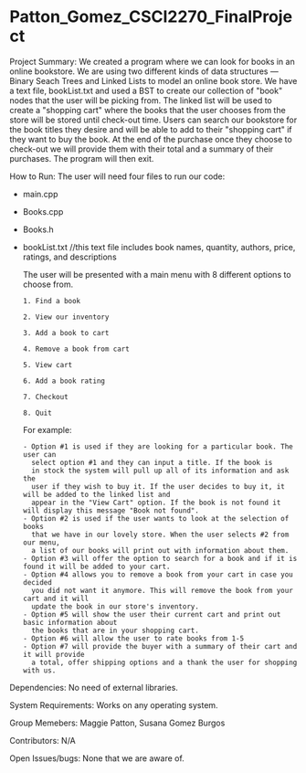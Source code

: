 # Patton_Gomez_CSCI2270_FinalProject

Project Summary: 
  We created a program where we can look for books in an online bookstore. 
  We are using two different kinds of data structures — Binary Seach Trees and Linked Lists to model 
  an online book store. We have a text file, bookList.txt and used a BST to create our collection of "book" nodes that the user will 
  be picking from. The linked list will be used to create a "shopping cart" where the books that the 
  user chooses from the store will be stored until check-out time. Users can search our bookstore 
  for the book titles they desire and will be able to add to their "shopping cart" if they want to 
  buy the book. At the end of the purchase once they choose to check-out we will provide them with 
  their total and a summary of their purchases. The program will then exit. 

How to Run: 
The user will need four files to run our code:
- main.cpp
- Books.cpp
- Books.h
- bookList.txt //this text file includes book names, quantity, authors, price, ratings, and descriptions


  The user will be presented with a main menu with 8 different options to choose from. 
  
      1. Find a book
      
      2. View our inventory
      
      3. Add a book to cart
      
      4. Remove a book from cart
      
      5. View cart
      
      6. Add a book rating
      
      7. Checkout
      
      8. Quit
    
    For example: 
     
      - Option #1 is used if they are looking for a particular book. The user can 
        select option #1 and they can input a title. If the book is 
        in stock the system will pull up all of its information and ask the 
        user if they wish to buy it. If the user decides to buy it, it will be added to the linked list and 
        appear in the "View Cart" option. If the book is not found it will display this message "Book not found". 
      - Option #2 is used if the user wants to look at the selection of books 
        that we have in our lovely store. When the user selects #2 from our menu, 
        a list of our books will print out with information about them.
      - Option #3 will offer the option to search for a book and if it is found it will be added to your cart. 
      - Option #4 allows you to remove a book from your cart in case you decided 
        you did not want it anymore. This will remove the book from your cart and it will
        update the book in our store's inventory. 
      - Option #5 will show the user their current cart and print out basic information about
        the books that are in your shopping cart.
      - Option #6 will allow the user to rate books from 1-5 
      - Option #7 will provide the buyer with a summary of their cart and it will provide
        a total, offer shipping options and a thank the user for shopping with us. 

Dependencies: 
  No need of external libraries. 
  
System Requirements: 
  Works on any operating system. 
  
Group Memebers: 
  Maggie Patton, Susana Gomez Burgos

Contributors: 
  N/A 

Open Issues/bugs:
  None that we are aware of. 

        
